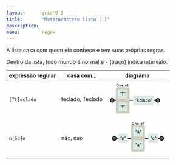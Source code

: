 ```yaml
---
layout:      grid-9-3
title:       "Metacaractere lista [ ]"
description: 
menu:        regex
---
```


A lista casa com quem ela conhece e tem suas próprias regras.

Dentro da lista, todo mundo é normal e `-` (traço) indica intervalo.

<table>
    <thead>
        <tr>
            <th>expressão regular</th>
            <th>casa com...</th>
            <th>diagrama</th>
        </tr>
    </thead>
    <tbody>
        <tr>
            <td><code>[Tt]eclado</code></td>
            <td>teclado, Teclado</td>
            <td><img src="regex-teclado.png" alt="Figura ilustrando o metacaractere lista" title="Expresão regular: metacaractere lista" /></td>
        </tr>
        <tr>
            <td><code>n[ãa]o</code></td>
            <td>não, nao</td>
            <td><img src="regex-nao.png" alt="Figura ilustrando o metacaractere lista" title="Expresão regular: metacaractere lista" /></td>
        </tr>
    </tbody>
</table>